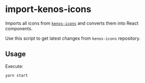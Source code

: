 # import-kenos-icons

Imports all icons from [`kenos-icons`](https://github.com/Telefonica-Hispanoamerica/kenos-icons) and converts them into
React components.

Use this script to get latest changes from `kenos-icons` repository.

## Usage

Execute:

```sh
yarn start
```
